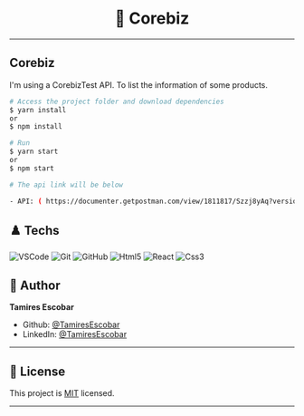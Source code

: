 <h1 align="center"> 🏴󠁧󠁢󠁥󠁮󠁧󠁿 Corebiz </h1>

---

## Corebiz

I'm using a CorebizTest API. To list the information of some products.


```bash
# Access the project folder and download dependencies
$ yarn install
or
$ npm install
```

```bash
# Run
$ yarn start
or
$ npm start
```

```bash
# The api link will be below

- API: ( https://documenter.getpostman.com/view/1811817/Szzj8yAq?version=latest )
```

## ♟️ Techs


![VSCode](https://img.shields.io/badge/-VSCode-0085D1?style=flat-square&logo=visual-studio-code&logoColor=white)
![Git](https://img.shields.io/badge/-Git-F05032?style=flat-square&logo=git&logoColor=white)
![GitHub](https://img.shields.io/badge/-GitHub-212121?style=flat-square&logo=GitHub&logoColor=white)
![Html5](https://img.shields.io/badge/-Html5-DD4B25?style=flat-square&logo=Html5&logoColor=white)
![React](https://img.shields.io/badge/-React-black?style=flat-square&logo=React&logoColor=2F74C0)
![Css3](https://img.shields.io/badge/-Css3%20-pink?style=flat-square&logo=Css3)




## 🖤 Author

**Tamires Escobar**

- Github: [@TamiresEscobar](https://github.com/Tamires-Escobar)
- LinkedIn: [@TamiresEscobar](https://www.linkedin.com/in/tamires-escobar-b5778399/)

---

## 📝 License
This project is [MIT](https://opensource.org/licenses/MIT) licensed.

---